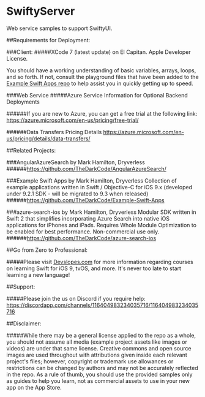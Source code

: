 # SwiftyServer
Web service samples to support SwiftyUI.

##Requirements for Deployment: 

###Client:
#####XCode 7 (latest update) on El Capitan. Apple Developer License.

You should have a working understanding of basic variables, arrays, loops, and so forth. If not, consult the playground files that have been added to the [Example Swift Apps repo](https://github.com/TheDarkCode/Example-Swift-Apps) to help assist you in quickly getting up to speed.

###Web Service
#####Azure Service Information for Optional Backend Deployments

######If you are new to Azure, you can get a free trial at the following link: 
https://azure.microsoft.com/en-us/pricing/free-trial/

######Data Transfers Pricing Details
https://azure.microsoft.com/en-us/pricing/details/data-transfers/

##Related Projects:

###AngularAzureSearch by Mark Hamilton, Dryverless
######https://github.com/TheDarkCode/AngularAzureSearch/

###Example Swift Apps by Mark Hamilton, Dryverless
Collection of example applications written in Swift / Objective-C for iOS 9.x (developed under 9.2.1 SDK - will be migrated to 9.3 when released)
######https://github.com/TheDarkCode/Example-Swift-Apps

###azure-search-ios by Mark Hamilton, Dryverless
Modular SDK written in Swift 2 that simplifies incorporating Azure Search into native iOS applications for iPhones and iPads. Requires Whole Module Optimization to be enabled for best performance. Non-commercial use only.
######https://github.com/TheDarkCode/azure-search-ios

##Go from Zero to Professional:

#####Please visit [Devslopes.com](http://www.devslopes.com) for more information regarding courses on learning Swift for iOS 9, tvOS, and more. It's never too late to start learning a new language!

##Support:

#####Please join the us on Discord if you require help: https://discordapp.com/channels/116404983234035716/116404983234035716

##Disclaimer:

#####While there may be a general license applied to the repo as a whole, you should not assume all media (example project assets like images or videos) are under that same license. Creative commons and open source images are used throughout with attributions given inside each relevant project's files; however, copyright or trademark use allowances or restrictions can be changed by authors and may not be accurately reflected in the repo. As a rule of thumb, you should use the provided samples only as guides to help you learn, not as commercial assets to use in your new app on the App Store.
